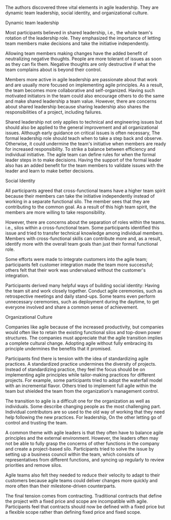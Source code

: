 The authors discovered three vital elements in agile leadership. They are dynamic team leadership, social identity, and organizational culture. 


Dynamic team leadership

Most participants believed in shared leadership, i.e., the whole team's rotation of the leadership role. They emphasized the importance of letting team members make decisions and take the initiative independently.

Allowing team members making changes have the added benefit of neutralizing negative thoughts. People are more tolerant of issues as soon as they can fix them. Negative thoughts are only destructive if what the team complains about is beyond their control. 

Members more active in agile leadership are passionate about that work and are usually more focused on implementing agile principles. As a result, the team becomes more collaborative and self-organized. Having such motivated initiators in the team could also encourage others to do the same and make shared leadership a team value. However, there are concerns about shared leadership because sharing leadership also shares the responsibilities of a project, including failures.

Shared leadership not only applies to technical and engineering issues but should also be applied to the general improvement and all organizational issues. Although early guidance on critical issues is often necessary, The formal leadership role should teach when to take a step back and observe. Otherwise, it could undermine the team's initiative when members are ready for increased responsibility. To strike a balance between efficiency and individual initiative. The agile team can define rules for when the formal leader steps in to make decisions. Having the support of the formal leader also has an added benefit for the team members to validate issues with the leader and learn to make better decisions. 

Social Identity

All participants agreed that cross-functional teams have a higher team spirit because their members can take the initiative independently instead of working in a separate functional silo. The member sees that they are contributing to the common goal. As a result of this high team spirit, the members are more willing to take responsibility. 

However, there are concerns about the separation of roles within the teams. i.e., silos within a cross-functional team. Some participants identified this issue and tried to transfer technical knowledge among individual members. Members with cross-functional skills can contribute more and, as a result, identify more with the overall team goals than just their formal functional role. 

Some efforts were made to integrate customers into the agile team; participants felt customer integration made the team more successful; others felt that their work was undervalued without the customer's integration.

Participants derived many helpful ways of building social identity: Having the team sit and work closely together. Conduct agile ceremonies, such as retrospective meetings and daily stand-ups. Some teams even perform unnecessary ceremonies, such as deployment during the daytime, to get everyone involved and share a common sense of achievement.

Organizational Culture

Companies like agile because of the increased productivity, but companies would often like to retain the existing functional silos and top-down power structures. The companies must appreciate that the agile transition implies a complete cultural change. Adopting agile without fully embracing its principle undermines the benefits that it promised. 

Participants find there is tension with the idea of standardizing agile practices. A standardized practice undermines the diversity of projects. Instead of standardizing practice, they feel the focus should be on implementing agile principles while tailor-making practices for different projects. For example, some participants tried to adopt the waterfall model with an incremental flavor. Others tried to implement full agile within the team but shielded the team from the organization's management control. 

The transition to agile is a difficult one for the organization as well as individuals. Some describe changing people as the most challenging part. Individual contributors are so used to the old way of working that they need help following the new practices. For leadership, On the other letting go of control and trusting the team.

A common theme with agile leaders is that they often have to balance agile principles and the external environment. However, the leaders often may not be able to fully grasp the concerns of other functions in the company and create a project-based silo. Participants tried to solve the issue by setting up a business council within the team, which consists of representatives from different functions, and syncing up regularly to review priorities and remove silos. 

Agile teams also felt they needed to reduce their velocity to adapt to their customers because agile teams could deliver changes more quickly and more often than their milestone-driven counterparts. 

The final tension comes from contracting. Traditional contracts that define the project with a fixed price and scope are incompatible with agile. Participants feel that contracts should now be defined with a fixed price but a flexible scope rather than defining fixed price and fixed scope. 
